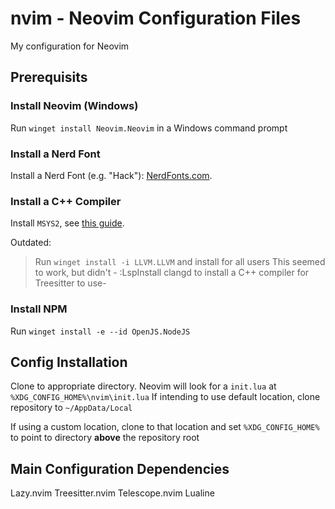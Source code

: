 # nvim - Neovim Configuration Files

My configuration for Neovim

## Prerequisits

### Install Neovim (Windows)

Run `winget install Neovim.Neovim` in a Windows command prompt

### Install a Nerd Font

Install a Nerd Font (e.g. "Hack"): [NerdFonts.com](https://www.nerdfonts.com/font-downloads).

### Install a C++ Compiler

Install `MSYS2`, see [this guide](https://github.com/HO-COOH/CPPDevOnWindows#install-clang).

Outdated:
> Run `winget install -i LLVM.LLVM` and install for all users This seemed to work, but didn't - :LspInstall clangd to install a C++ compiler for Treesitter to use-

### Install NPM

Run `winget install -e --id OpenJS.NodeJS`

## Config Installation

Clone to appropriate directory. 
Neovim will look for a `init.lua` at `%XDG_CONFIG_HOME%\nvim\init.lua`
If intending to use default location, clone repository to `~/AppData/Local`

If using a custom location, clone to that location and set `%XDG_CONFIG_HOME%` to point to directory **above** the repository root 

## Main Configuration Dependencies

Lazy.nvim
Treesitter.nvim
Telescope.nvim
Lualine
 
